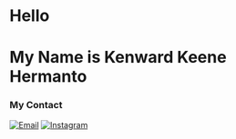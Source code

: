# Hello
# My Name is Kenward Keene Hermanto
### My Contact
[![Email](https://img.shields.io/badge/Email-D14836?style=for-the-badge&logo=gmail&logoColor=white)](mailto:kenwardkh5@gmail.com)
[![Instagram](https://img.shields.io/badge/Instagram-%23E4405F.svg?&style=for-the-badge&logo=instagram&logoColor=white)]([https://www.instagram.com/your_username/](https://www.instagram.com/kenwardkeene/))


